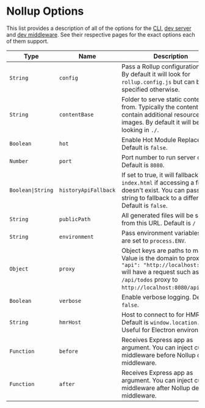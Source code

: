 # Nollup Options

This list provides a description of all of the options for the [CLI](./cli.md), [dev server](./dev-server.md) and [dev middleware](./dev-middleware.md). See their respective pages for the exact options each of them support.

| Type | Name | Description |
|------|------|-------------|
| ```String``` | ```config``` | Pass a Rollup configuration file. By default it will look for ```rollup.config.js``` but can be specified otherwise. |
| ```String``` | ```contentBase``` | Folder to serve static content from. Typically the content would contain additional resources like images. By default it will be looking in ```./```. |
| ```Boolean``` | ```hot``` | Enable Hot Module Replacement. Default is ```false```. |
| ```Number``` | ```port``` | Port number to run server on. Default is ```8080```. |
| ```Boolean\|String``` | ```historyApiFallback``` | If set to true, it will fallback to ```index.html``` if accessing a file that doesn't exist. You can pass a string to fallback to a different file. Default is ```false```. |
| ```String``` | ```publicPath``` | All generated files will be served from this URL. Default is ```/``` |
| ```String``` | ```environment``` | Pass environment variables that are set to ```process.ENV```. |
| ```Object``` | ```proxy``` | Object keys are paths to match. Value is the domain to proxy to. ```"api": "http://localhost:8080"``` will have a request such as ```/api/todos``` proxy to ```http://localhost:8080/api/todos```. |
| ```Boolean``` | ```verbose``` | Enable verbose logging. Default is ```false```. |
| ```String``` | ```hmrHost``` | Host to connect to for HMR. Default is ```window.location.host```. Useful for Electron environments. |
| ```Function``` | ```before``` | Receives Express app as argument. You can inject custom middleware before Nollup dev middleware. |
| ```Function``` | ```after``` | Receives Express app as argument. You can inject custom middleware after Nollup dev middleware. |